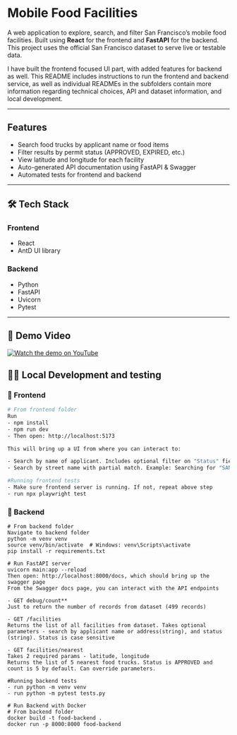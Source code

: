 # Mobile Food Facilities

A web application to explore, search, and filter San Francisco’s mobile food facilities. Built using **React** for the frontend and **FastAPI** for the backend. This project uses the official San Francisco dataset to serve live or testable data.

I have built the frontend focused UI part, with added features for backend as well. This README includes instructions to run the frontend and backend service, as well as individual READMEs in the subfolders contain more information regarding technical choices, API and dataset information, and local development.

---

## Features

- Search food trucks by applicant name or food items
- Filter results by permit status (APPROVED, EXPIRED, etc.)
- View latitude and longitude for each facility
- Auto-generated API documentation using FastAPI & Swagger
- Automated tests for frontend and backend

---

## 🛠 Tech Stack

### Frontend

- React
- AntD UI library

### Backend

- Python
- FastAPI
- Uvicorn
- Pytest

---

## 🎥 Demo Video

[![Watch the demo on YouTube](https://img.youtube.com/vi/Q-eT0WY1Nwk/0.jpg)](https://www.youtube.com/watch?v=Q-eT0WY1Nwk)

## 🧑‍💻 Local Development and testing

### 🔧 Frontend

```bash
# From frontend folder
Run
- npm install
- npm run dev
- Then open: http://localhost:5173

This will bring up a UI from where you can interact to:

- Search by name of applicant. Includes optional filter on "Status" field.
- Search by street name with partial match. Example: Searching for "SAN" should return food trucks on "SANSOME ST"

#Running frontend tests
- Make sure frontend server is running. If not, repeat above step
- run npx playwright test
```

### 🔧 Backend

```
# From backend folder
Navigate to backend folder
python -m venv venv
source venv/bin/activate  # Windows: venv\Scripts\activate
pip install -r requirements.txt

# Run FastAPI server
uvicorn main:app --reload
Then open: http://localhost:8000/docs, which should bring up the swagger page
From the Swagger docs page, you can interact with the API endpoints

- GET debug/count**
Just to return the number of records from dataset (499 records)

- GET /facilities
Returns the list of all facilities from dataset. Takes optional parameters - search by applicant name or address(string), and status (string). Status is case sensitive

- GET facilities/nearest
Takes 2 required params - latitude, longitude
Returns the list of 5 nearest food trucks. Status is APPROVED and count is 5 by default. Can override parameters.

#Running backend tests
- run python -m venv venv
- run python -m pytest tests.py

# Run Backend with Docker
# From backend folder
docker build -t food-backend .
docker run -p 8000:8000 food-backend
```
